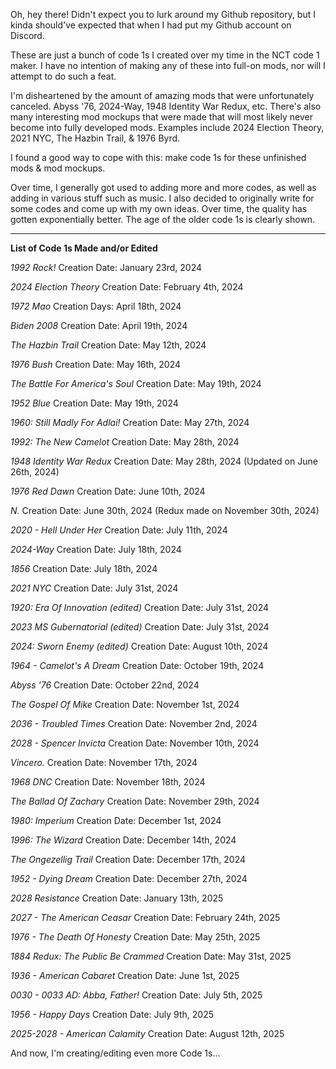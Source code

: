 Oh, hey there! Didn't expect you to lurk around my Github repository, but I kinda should've expected that when I had put my Github account on Discord.

These are just a bunch of code 1s I created over my time in the NCT code 1 maker. I have no intention of making any of these into full-on mods, nor will I attempt to do such a feat.

I'm disheartened by the amount of amazing mods that were unfortunately canceled. Abyss '76, 2024-Way, 1948 Identity War Redux, etc. There's also many interesting mod mockups that were made that will most likely never become into fully developed mods. Examples include 2024 Election Theory, 2021 NYC, The Hazbin Trail, & 1976 Byrd.

I found a good way to cope with this: make code 1s for these unfinished mods & mod mockups.

Over time, I generally got used to adding more and more codes, as well as adding in various stuff such as music. I also decided to originally write for some codes and come up with my own ideas. Over time, the quality has gotten exponentially better. The age of the older code 1s is clearly shown.

---------

**List of Code 1s Made and/or Edited**

*1992 Rock!*
Creation Date: January 23rd, 2024

*2024 Election Theory*
Creation Date: February 4th, 2024

*1972 Mao*
Creation Days: April 18th, 2024

*Biden 2008*
Creation Date: April 19th, 2024

*The Hazbin Trail*
Creation Date: May 12th, 2024

*1976 Bush*
Creation Date: May 16th, 2024

*The Battle For America's Soul*
Creation Date: May 19th, 2024

*1952 Blue*
Creation Date: May 19th, 2024

*1960: Still Madly For Adlai!*
Creation Date: May 27th, 2024

*1992: The New Camelot*
Creation Date: May 28th, 2024

*1948 Identity War Redux*
Creation Date: May 28th, 2024 (Updated on June 26th, 2024)

*1976 Red Dawn*
Creation Date: June 10th, 2024

*N.*
Creation Date: June 30th, 2024 (Redux made on November 30th, 2024)

*2020 - Hell Under Her*
Creation Date: July 11th, 2024

*2024-Way*
Creation Date: July 18th, 2024

*1856*
Creation Date: July 18th, 2024

*2021 NYC*
Creation Date: July 31st, 2024

*1920: Era Of Innovation (edited)*
Creation Date: July 31st, 2024

*2023 MS Gubernatorial (edited)*
Creation Date: July 31st, 2024

*2024: Sworn Enemy (edited)*
Creation Date: August 10th, 2024

*1964 - Camelot's A Dream*
Creation Date: October 19th, 2024

*Abyss '76*
Creation Date: October 22nd, 2024

*The Gospel Of Mike*
Creation Date: November 1st, 2024

*2036 - Troubled Times*
Creation Date: November 2nd, 2024

*2028 - Spencer Invicta*
Creation Date: November 10th, 2024

*Vincero.*
Creation Date: November 17th, 2024

*1968 DNC*
Creation Date: November 18th, 2024

*The Ballad Of Zachary*
Creation Date: November 29th, 2024

*1980: Imperium*
Creation Date: December 1st, 2024

*1996: The Wizard*
Creation Date: December 14th, 2024

*The Ongezellig Trail*
Creation Date: December 17th, 2024

*1952 - Dying Dream*
Creation Date: December 27th, 2024

*2028 Resistance*
Creation Date: January 13th, 2025

*2027 - The American Ceasar*
Creation Date: February 24th, 2025

*1976 - The Death Of Honesty*
Creation Date: May 25th, 2025

*1884 Redux: The Public Be Crammed*
Creation Date: May 31st, 2025

*1936 - American Cabaret*
Creation Date: June 1st, 2025

*0030 - 0033 AD: Abba, Father!*
Creation Date: July 5th, 2025

*1956 - Happy Days*
Creation Date: July 9th, 2025

*2025-2028 - American Calamity*
Creation Date: August 12th, 2025

And now, I'm creating/editing even more Code 1s...
